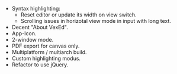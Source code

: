 * Syntax highlighting:
  * Reset editor or update its width on view switch.
  * Scrolling issues in horizotal view mode in input with long text.
* Decent "About VexEd".
* App-Icon.
* 2-window mode.
* PDF export for canvas only.
* Multiplatform / multiarch build.
* Custom highlighting modus.
* Refactor to use jQuery.
